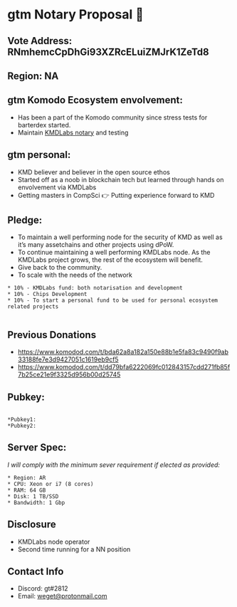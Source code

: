 # gtm Notary Proposal :tea:

## Vote Address: RNmhemcCpDhGi93XZRcELuiZMJrK1ZeTd8


## Region: NA

## gtm Komodo Ecosystem envolvement:
* Has been a part of the Komodo community since stress tests for barterdex started.
* Maintain [KMDLabs notary](https://kmdlabs.com/who/) and testing

## gtm personal:
* KMD believer and believer in the open source ethos
* Started off as a noob in blockchain tech but learned through hands on envolvement via KMDLabs
* Getting masters in CompSci :point_right: Putting experience forward to KMD


## Pledge:
* To maintain a well performing node for the security of KMD as well as it’s many assetchains and other projects using dPoW.
* To continue maintaining a well performing KMDLabs node. As the KMDLabs project grows, the rest of the ecosystem will benefit.
* Give back to the community.
* To scale with the needs of the network
```
* 10% - KMDLabs fund: both notarisation and development 
* 10% - Chips Development
* 10% - To start a personal fund to be used for personal ecosystem related projects 
 

```
## Previous Donations
* https://www.komodod.com/t/bda62a8a182a150e88b1e5fa83c9490f9ab33188fe7e3d9427051c1619eb9cf5
* https://www.komodod.com/t/dd79bfa6222069fc012843157cdd271fb85f7b25ce21e9f3325d956b00d25745

## Pubkey:
```

*Pubkey1: 
*Pubkey2: 

```

## Server Spec:

_I will comply with the minimum sever requirement if elected as provided:_

```
* Region: AR
* CPU: Xeon or i7 (8 cores)
* RAM: 64 GB
* Disk: 1 TB/SSD
* Bandwidth: 1 Gbp
```



## Disclosure
* KMDLabs node operator
* Second time running for a NN position

## Contact Info
* Discord: gt#2812
* Email: weget@protonmail.com
